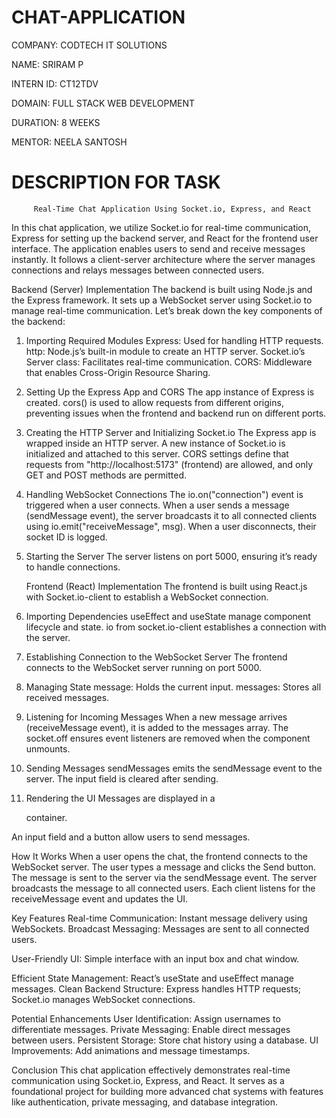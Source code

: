 # CHAT-APPLICATION

COMPANY: CODTECH IT SOLUTIONS

NAME: SRIRAM P

INTERN ID: CT12TDV

DOMAIN: FULL STACK WEB DEVELOPMENT

DURATION: 8 WEEKS

MENTOR: NEELA SANTOSH

# DESCRIPTION FOR TASK
         Real-Time Chat Application Using Socket.io, Express, and React
In this chat application, we utilize Socket.io for real-time communication, Express for setting up the backend server, and React for the frontend user interface. The application enables users to send and receive messages instantly. It follows a client-server architecture where the server manages connections and relays messages between connected users.

Backend (Server) Implementation
The backend is built using Node.js and the Express framework. It sets up a WebSocket server using Socket.io to manage real-time communication. Let’s break down the key components of the backend:

1. Importing Required Modules
Express: Used for handling HTTP requests.
http: Node.js’s built-in module to create an HTTP server.
Socket.io’s Server class: Facilitates real-time communication.
CORS: Middleware that enables Cross-Origin Resource Sharing.

2. Setting Up the Express App and CORS
   The app instance of Express is created.
cors() is used to allow requests from different origins, preventing issues when the frontend and backend run on different ports.

3. Creating the HTTP Server and Initializing Socket.io
   The Express app is wrapped inside an HTTP server.
A new instance of Socket.io is initialized and attached to this server.
CORS settings define that requests from "http://localhost:5173" (frontend) are allowed, and only GET and POST methods are permitted.

4. Handling WebSocket Connections
   The io.on("connection") event is triggered when a user connects.
When a user sends a message (sendMessage event), the server broadcasts it to all connected clients using io.emit("receiveMessage", msg).
When a user disconnects, their socket ID is logged.

5. Starting the Server
   The server listens on port 5000, ensuring it’s ready to handle connections.


   Frontend (React) Implementation
The frontend is built using React.js with Socket.io-client to establish a WebSocket connection.

1. Importing Dependencies
   useEffect and useState manage component lifecycle and state.
io from socket.io-client establishes a connection with the server.

2. Establishing Connection to the WebSocket Server
   The frontend connects to the WebSocket server running on port 5000.

3. Managing State
   message: Holds the current input.
messages: Stores all received messages.

4. Listening for Incoming Messages
   When a new message arrives (receiveMessage event), it is added to the messages array.
The socket.off ensures event listeners are removed when the component unmounts.

5. Sending Messages
   sendMessages emits the sendMessage event to the server.
The input field is cleared after sending.

6. Rendering the UI
   Messages are displayed in a <div> container.

An input field and a button allow users to send messages.

How It Works
When a user opens the chat, the frontend connects to the WebSocket server.
The user types a message and clicks the Send button.
The message is sent to the server via the sendMessage event.
The server broadcasts the message to all connected users.
Each client listens for the receiveMessage event and updates the UI.

Key Features
Real-time Communication: Instant message delivery using WebSockets.
Broadcast Messaging: Messages are sent to all connected users.

User-Friendly UI: Simple interface with an input box and chat window.

Efficient State Management: React’s useState and useEffect manage messages.
Clean Backend Structure: Express handles HTTP requests; Socket.io manages WebSocket connections.

Potential Enhancements
User Identification: Assign usernames to differentiate messages.
Private Messaging: Enable direct messages between users.
Persistent Storage: Store chat history using a database.
UI Improvements: Add animations and message timestamps.

Conclusion
This chat application effectively demonstrates real-time communication using Socket.io, Express, and React. It serves as a foundational project for building more advanced chat systems with features like authentication, private messaging, and database integration.
